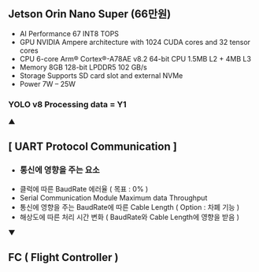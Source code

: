 ## Jetson Orin Nano Super (66만원) 
- AI Performance	67 INT8 TOPS
- GPU	NVIDIA Ampere architecture with 1024 CUDA cores and 32 tensor cores
- CPU	6-core Arm® Cortex®-A78AE v8.2 64-bit CPU 1.5MB L2 + 4MB L3
- Memory 8GB 128-bit LPDDR5 102 GB/s
- Storage	Supports SD card slot and external NVMe
- Power	7W – 25W

### YOLO v8 Processing data = Y1

▲

## [ UART Protocol Communication ]
- ### 통신에 영향을 주는 요소
- 클럭에 따른 BaudRate 에러율 ( 목표 : 0% ) 
- Serial Communication Module Maximum data Throughput
- 통신에 영향을 주는 BaudRate에 따른 Cable Length ( Option : 차폐 기능 )
- 해상도에 따른 처리 시간 변화 ( BaudRate와 Cable Length에 영향을 받음 )

▼

## FC ( Flight Controller )

